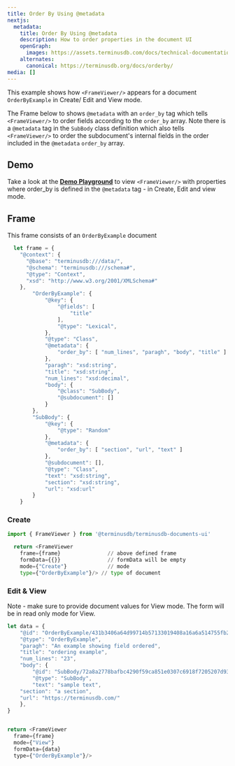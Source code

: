 ```yaml
---
title: Order By Using @metadata
nextjs:
  metadata:
    title: Order By Using @metadata
    description: How to order properties in the document UI
    openGraph:
      images: https://assets.terminusdb.com/docs/technical-documentation-terminuscms-og.png
    alternates:
      canonical: https://terminusdb.org/docs/orderby/
media: []
---
```


This example shows how `<FrameViewer/>` appears for a document `OrderByExample` in Create/ Edit and View mode.

The Frame below to shows `@metadata` with an `order_by` tag which tells `<FrameViewer/>` to order fields according to the `order_by` array. Note there is a `@metadata` tag in the `SubBody` class definition which also tells `<FrameViewer/>` to order the subdocument's internal fields in the order included in the `@metadata` `order_by` array.

## Demo

Take a look at the [**Demo Playground**](https://documents-ui-playground.terminusdb.com/Order%20By) to view `<FrameViewer/>` with properties where order\_by is defined in the `@metadata` tag - in Create, Edit and view mode.

## Frame

This frame consists of an `OrderByExample` document

```javascript
  let frame = {
    "@context": {
      "@base": "terminusdb:///data/",
      "@schema": "terminusdb:///schema#",
      "@type": "Context",
      "xsd": "http://www.w3.org/2001/XMLSchema#"
    },
        "OrderByExample": {
            "@key": {
                "@fields": [
                    "title"
                ],
                "@type": "Lexical",
            },
            "@type": "Class",
            "@metadata": {
                "order_by": [ "num_lines", "paragh", "body", "title" ] 
            },
            "paragh": "xsd:string",
            "title": "xsd:string",
            "num_lines": "xsd:decimal",
            "body": {
                "@class": "SubBody",
                "@subdocument": []
            }
        },
        "SubBody": {
            "@key": {
                "@type": "Random"
            },
            "@metadata": {
                "order_by": [ "section", "url", "text" ]
            },
            "@subdocument": [],
            "@type": "Class",
            "text": "xsd:string",
            "section": "xsd:string",
            "url": "xsd:url"
        }
    }   
```

### Create

```python
import { FrameViewer } from '@terminusdb/terminusdb-documents-ui'

  return <FrameViewer
    frame={frame}               // above defined frame          
    formData={{}}               // formData will be empty
    mode={"Create"}             // mode 
    type={"OrderByExample"}/> // type of document 
```

### Edit & View

Note - make sure to provide document values for View mode. The form will be in read only mode for View.

```javascript
let data = {
    "@id": "OrderByExample/431b3406a64d99714b57133019408a16a6a514755fb229aff01419b4b423cb62",
    "@type": "OrderByExample",
    "paragh": "An example showing field ordered",
    "title": "ordering example",
    "num_lines": "23",
    "body": {
        "@id": "SubBody/72a8a2778bafbc4290f59ca851e0307c6918f7205207d93ac1b2a1f796a94587/body/SubBody/5879ec85b65bb0caaa03f48e99073a9d4302c31ec3c3a382889a12980899e95f",
        "@type": "SubBody",
        "text": "sample text",
    "section": "a section",
    "url": "https://terminusdb.com/"
    },
}


return <FrameViewer
  frame={frame}
  mode={"View"}
  formData={data}
  type={"OrderByExample"}/>
```